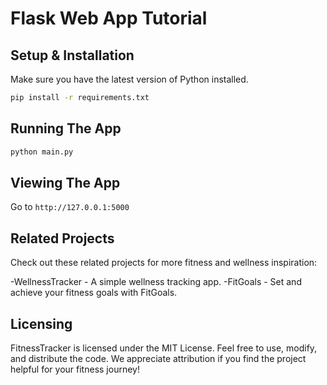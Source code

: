 # Flask Web App Tutorial

## Setup & Installation

Make sure you have the latest version of Python installed.

```bash
pip install -r requirements.txt
```

## Running The App

```bash
python main.py
```

## Viewing The App

Go to `http://127.0.0.1:5000`

## Related Projects

Check out these related projects for more fitness and wellness inspiration:

-WellnessTracker - A simple wellness tracking app.
-FitGoals - Set and achieve your fitness goals with FitGoals.

## Licensing

FitnessTracker is licensed under the MIT License. Feel free to use, modify, and distribute the code. We appreciate attribution if you find the project helpful for your fitness journey!

